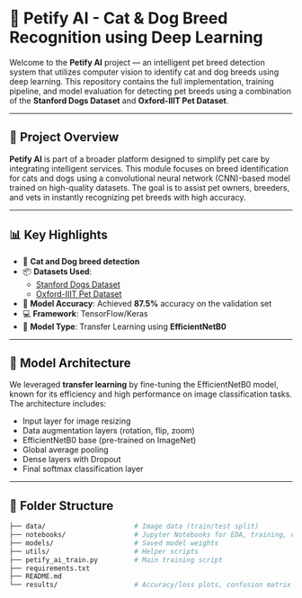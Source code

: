 # 🐾 Petify AI - Cat & Dog Breed Recognition using Deep Learning

Welcome to the **Petify AI** project — an intelligent pet breed detection system that utilizes computer vision to identify cat and dog breeds using deep learning. This repository contains the full implementation, training pipeline, and model evaluation for detecting pet breeds using a combination of the **Stanford Dogs Dataset** and **Oxford-IIIT Pet Dataset**.

---

## 📌 Project Overview

**Petify AI** is part of a broader platform designed to simplify pet care by integrating intelligent services. This module focuses on breed identification for cats and dogs using a convolutional neural network (CNN)-based model trained on high-quality datasets. The goal is to assist pet owners, breeders, and vets in instantly recognizing pet breeds with high accuracy.

---

## 📊 Key Highlights

- 🐶 **Cat and Dog breed detection**
- 📦 **Datasets Used**: 
  - [Stanford Dogs Dataset](http://vision.stanford.edu/aditya86/ImageNetDogs/)
  - [Oxford-IIIT Pet Dataset](https://www.robots.ox.ac.uk/~vgg/data/pets/)
- 🧠 **Model Accuracy**: Achieved **87.5%** accuracy on the validation set
- 💻 **Framework**: TensorFlow/Keras
- 🎯 **Model Type**: Transfer Learning using **EfficientNetB0**

---

## 🧠 Model Architecture

We leveraged **transfer learning** by fine-tuning the EfficientNetB0 model, known for its efficiency and high performance on image classification tasks. The architecture includes:

- Input layer for image resizing
- Data augmentation layers (rotation, flip, zoom)
- EfficientNetB0 base (pre-trained on ImageNet)
- Global average pooling
- Dense layers with Dropout
- Final softmax classification layer

---

## 📂 Folder Structure

```bash
├── data/                      # Image data (train/test split)
├── notebooks/                 # Jupyter Notebooks for EDA, training, evaluation
├── models/                    # Saved model weights
├── utils/                     # Helper scripts
├── petify_ai_train.py         # Main training script
├── requirements.txt
├── README.md
└── results/                   # Accuracy/loss plots, confusion matrix
